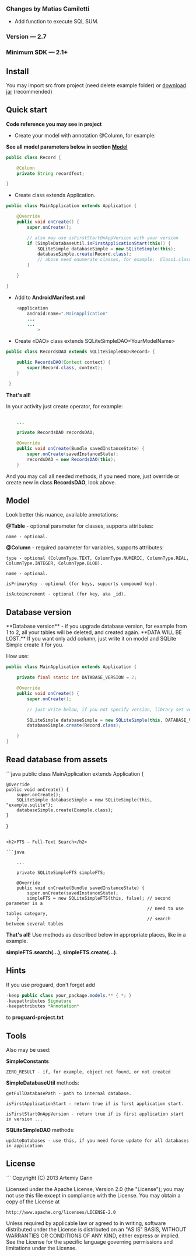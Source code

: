 <h3>Changes by Matias Camiletti</h3>

- Add function to execute SQL SUM.



<h3>Version — 2.7</h3>
<h3>Minimum SDK — 2.1+</h3>

<h2>Install</h2>
You may import src from project (need delete example folder) or <a href="https://github.com/kvirair/SQLite-Simple-Android/releases">download jar</a> (recommended)

<h2>Quick start</h2>

**Code reference you may see in project**

- Create your model with annotation @Column, for example:

**See all model parameters below in section <a href="https://github.com/kvirair/SQLite-Simple-Android#model">Model</a>**

```java
public class Record {

    @Column
    private String recordText;

}
```

- Create class extends Application.

```java
public class MainApplication extends Application {

    @Override
    public void onCreate() {
        super.onCreate();

        // also may use isFirstStartOnAppVersion with your version
        if (SimpleDatabaseUtil.isFirstApplicationStart(this)) {
            SQLiteSimple databaseSimple = new SQLiteSimple(this);
            databaseSimple.create(Record.class);
            // above need enumerate classes, for example:  Class1.class, ...
        }

    }

}
```

- Add to **AndroidManifest.xml**

```java
    <application
        android:name=".MainApplication"
        ...
        ...
            >
```

- Create «DAO» class extends SQLiteSimpleDAO\<YourModelName\>

```java
public class RecordsDAO extends SQLiteSimpleDAO<Record> {

    public RecordsDAO(Context context) {
        super(Record.class, context);
    }

 }
```

**That's all!**

In your activity just create operator, for example:
```java

    ...

    private RecordsDAO recordsDAO;

    @Override
    public void onCreate(Bundle savedInstanceState) {
        super.onCreate(savedInstanceState);
        recordsDAO = new RecordsDAO(this);
    }

```
And you may call all needed methods, if you need more, just override or create new in class **RecordsDAO**, look above.

<h2>Model</h2>
Look better this nuance, available annotations:

**@Table** - optional parameter for classes, supports attributes:

    name - optional.

**@Column** - required parameter for variables, supports attributes:

    type - optional (ColumnType.TEXT, ColumnType.NUMERIC, ColumnType.REAL, ColumnType.INTEGER, ColumnType.BLOB).

    name - optional.

    isPrimaryKey - optional (for keys, supports compound key).

    isAutoincrement - optional (for key, aka _id).

<h2>Database version</h2>
**Database version** - if you upgrade database version, for example from 1 to 2, all your tables will be deleted, and created again. **DATA WILL BE LOST.**
If you want only add column, just write it on model and SQLite Simple create it for you.

How use:

```java
public class MainApplication extends Application {

    private final static int DATABASE_VERSION = 2;

    @Override
    public void onCreate() {
        super.onCreate();

        // just write below, if you not specify version, library set version 1

        SQLiteSimple databaseSimple = new SQLiteSimple(this, DATABASE_VERSION);
        databaseSimple.create(Record.class);

    }
}
```

<h2>Read database from assets</h2>
```java
public class MainApplication extends Application {

    @Override
    public void onCreate() {
        super.onCreate();
        SQLiteSimple databaseSimple = new SQLiteSimple(this, "example.sqlite");
        databaseSimple.create(Example.class);
    }

}
```

<h2>FTS — Full-Text Search</h2>

```java

    ...

    private SQLiteSimpleFTS simpleFTS;

    @Override
    public void onCreate(Bundle savedInstanceState) {
        super.onCreate(savedInstanceState);
        simpleFTS = new SQLiteSimpleFTS(this, false); // second parameter is a
                                                      // need to use tables category,
    }                                                 // search between several tables

```

**That's all!** Use methods as described below in appropriate places, like in a example.

**simpleFTS.search(...)**, **simpleFTS.create(...)**.

<h2>Hints</h2>

If you use proguard, don't forget add

```java
-keep public class your_package.models.** { *; }
-keepattributes Signature
-keepattributes *Annotation*
```

to **proguard-project.txt**

<h2>Tools</h2>

Also may be used:

**SimpleConstants**

    ZERO_RESULT - if, for example, object not found, or not created

**SimpleDatabaseUtil** methods:

    getFullDatabasePath - path to internal database.

    isFirstApplicationStart - return true if is first application start.

    isFirstStartOnAppVersion - return true if is first application start in version ...

**SQLiteSimpleDAO** methods:

    updateDatabases - use this, if you need force update for all databases in application

<h2>License</h2>
```
Copyright (C) 2013 Artemiy Garin

Licensed under the Apache License, Version 2.0 (the "License");
you may not use this file except in compliance with the License.
You may obtain a copy of the License at

    http://www.apache.org/licenses/LICENSE-2.0

Unless required by applicable law or agreed to in writing, software
distributed under the License is distributed on an "AS IS" BASIS,
WITHOUT WARRANTIES OR CONDITIONS OF ANY KIND, either express or implied.
See the License for the specific language governing permissions and
limitations under the License.
```
